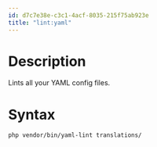 ```yaml
---
id: d7c7e38e-c3c1-4acf-8035-215f75ab923e
title: "lint:yaml"
---
```


# Description

Lints all your YAML config files.

# Syntax

``` shell
php vendor/bin/yaml-lint translations/
```
